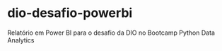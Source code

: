 # dio-desafio-powerbi
Relatório em Power BI para o desafio da DIO no Bootcamp Python Data Analytics
